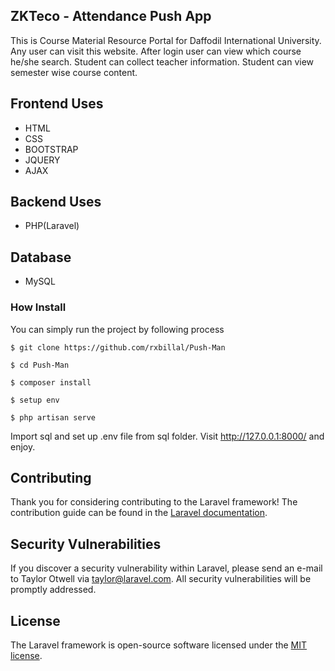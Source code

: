 

## ZKTeco - Attendance Push App

This is Course Material Resource Portal for Daffodil International University.
Any user can visit this website. After login user can view which course he/she search. Student can collect teacher information. Student can view semester wise course content.


## Frontend Uses
- HTML
- CSS 
- BOOTSTRAP
- JQUERY
- AJAX

## Backend Uses
- PHP(Laravel)
## Database 
- MySQL


### How Install

You can simply run the project by following process
```shell
$ git clone https://github.com/rxbillal/Push-Man
```
```shell
$ cd Push-Man
```
```shell
$ composer install
```
```shell
$ setup env
```
```shell
$ php artisan serve
```
Import sql and set up .env file from sql folder.
Visit http://127.0.0.1:8000/ and enjoy.



## Contributing

Thank you for considering contributing to the Laravel framework! The contribution guide can be found in the [Laravel documentation](https://laravel.com/docs/contributions).

## Security Vulnerabilities

If you discover a security vulnerability within Laravel, please send an e-mail to Taylor Otwell via [taylor@laravel.com](mailto:taylor@laravel.com). All security vulnerabilities will be promptly addressed.

## License

The Laravel framework is open-source software licensed under the [MIT license](https://opensource.org/licenses/MIT).
